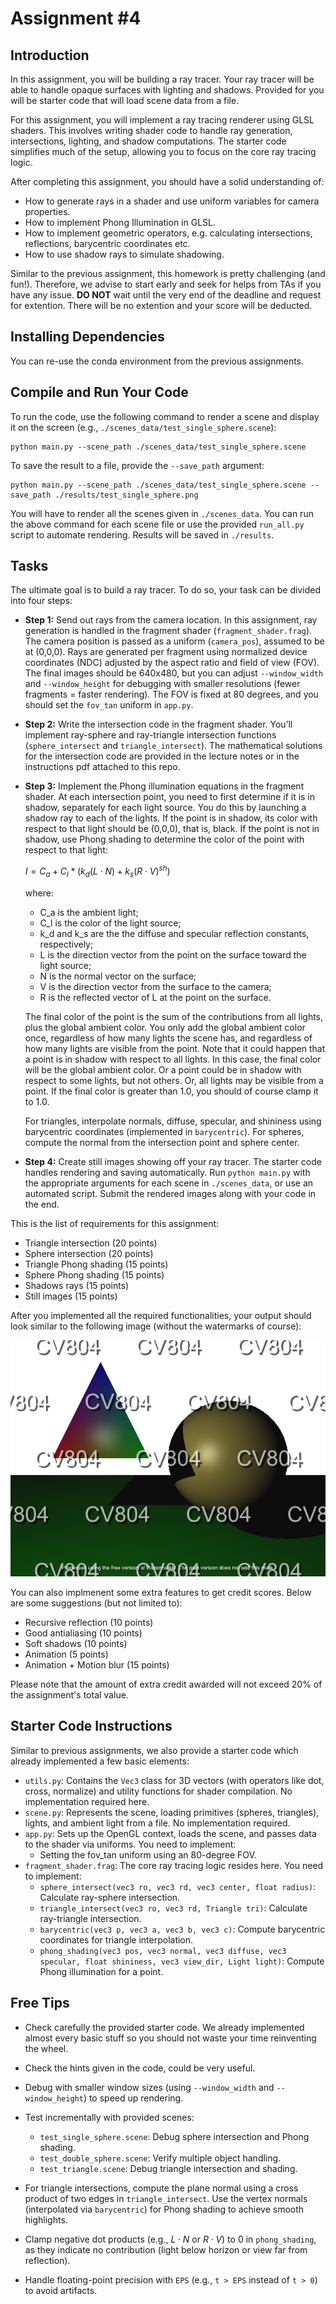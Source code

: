 # Assignment #4
## Introduction
In this assignment, you will be building a ray tracer. Your ray tracer will be able to handle opaque surfaces with lighting and shadows. Provided for you will be starter code that will load scene data from a file.

For this assignment, you will implement a ray tracing renderer using GLSL shaders. This involves writing shader code to handle ray generation, intersections, lighting, and shadow computations. The starter code simplifies much of the setup, allowing you to focus on the core ray tracing logic.

After completing this assignment, you should have a solid understanding of:
- How to generate rays in a shader and use uniform variables for camera properties.
- How to implement Phong Illumination in GLSL.
- How to implement geometric operators, e.g. calculating intersections, reflections, barycentric coordinates etc.
- How to use shadow rays to simulate shadowing.

Similar to the previous assignment, this homework is pretty challenging (and fun!). Therefore, we advise to start early and seek for helps from TAs if you have any issue. **DO NOT** wait until the very end of the deadline and request for extention. There will be no extention and your score will be deducted.

## Installing Dependencies
You can re-use the conda environment from the previous assignments.

## Compile and Run Your Code
To run the code, use the following command to render a scene and display it on the screen (e.g., `./scenes_data/test_single_sphere.scene`):
```
python main.py --scene_path ./scenes_data/test_single_sphere.scene
```

To save the result to a file, provide the `--save_path` argument:
```
python main.py --scene_path ./scenes_data/test_single_sphere.scene --save_path ./results/test_single_sphere.png
```

You will have to render all the scenes given in `./scenes_data`. You can run the above command for each scene file or use the provided `run_all.py` script to automate rendering. Results will be saved in `./results`.


## Tasks
The ultimate goal is to build a ray tracer. To do so, your task can be divided into four steps:
- **Step 1:** Send out rays from the camera location. In this assignment, ray generation is handled in the fragment shader (`fragment_shader.frag`). The camera position is passed as a uniform (`camera_pos`), assumed to be at (0,0,0). Rays are generated per fragment using normalized device coordinates (NDC) adjusted by the aspect ratio and field of view (FOV). The final images should be 640x480, but you can adjust `--window_width` and `--window_height` for debugging with smaller resolutions (fewer fragments = faster rendering). The FOV is fixed at 80 degrees, and you should set the `fov_tan` uniform in `app.py`.

- **Step 2:** Write the intersection code in the fragment shader. You’ll implement ray-sphere and ray-triangle intersection functions (`sphere_intersect` and `triangle_intersect`). The mathematical solutions for the intersection code are provided in the lecture notes or in the instructions pdf attached to this repo.

- **Step 3:** Implement the Phong illumination equations in the fragment shader. At each intersection point, you need to first determine if it is in shadow, separately for each light source. You do this by launching a shadow ray to each of the lights. If the point is in shadow, its color with respect to that light should be (0,0,0), that is, black. If the point is not in shadow, use Phong shading to determine the color of the point with respect to that light:

    $I = C_a + C_l * \left(k_d (L \cdot N) + k_s (R \cdot V)^{sh}\right)$

    where:
    - C_a is the ambient light;
    - C_l is the color of the light source;
    - k_d and k_s are the the diffuse and specular reflection constants, respectively;
    - L is the direction vector from the point on the surface toward the light source;
    - N is the normal vector on the surface;
    - V is the direction vector from the surface to the camera;
    - R is the reflected vector of L at the point on the surface.

    The final color of the point is the sum of the contributions from all lights, plus the global ambient color. You only add the global ambient color once, regardless of how many lights the scene has, and regardless of how many lights are visible from the point. Note that it could happen that a point is in shadow with respect to all lights. In this case, the final color will be the global ambient color. Or a point could be in shadow with respect to some lights, but not others. Or, all lights may be visible from a point. If the final color is greater than 1.0, you should of course clamp it to 1.0.

     For triangles, interpolate normals, diffuse, specular, and shininess using barycentric coordinates (implemented in `barycentric`). For spheres, compute the normal from the intersection point and sphere center.

- **Step 4:** Create still images showing off your ray tracer. The starter code handles rendering and saving automatically. Run `python main.py` with the appropriate arguments for each scene in `./scenes_data`, or use an automated script. Submit the rendered images along with your code in the end.

This is the list of requirements for this assignment:
- Triangle intersection (20 points)
- Sphere intersection (20 points)
- Triangle Phong shading (15 points)
- Sphere Phong shading (15 points)
- Shadows rays (15 points)
- Still images (15 points)

After you implemented all the required functionalities, your output should look similar to the following image (without the watermarks of course):

![result](example_results/test_sphere_and_triangle.png)

You can also implmenent some extra features to get credit scores. Below are some suggestions (but not limited to):
- Recursive reflection (10 points)
- Good antialiasing (10 points)
- Soft shadows (10 points)
- Animation (5 points)
- Animation + Motion blur (15 points)

Please note that the amount of extra credit awarded will not exceed 20% of the assignment's total value.


## Starter Code Instructions
Similar to previous assignments, we also provide a starter code which already implemented a few basic elements:
- `utils.py`: Contains the `Vec3` class for 3D vectors (with operators like dot, cross, normalize) and utility functions for shader compilation. No implementation required here.
- `scene.py`: Represents the scene, loading primitives (spheres, triangles), lights, and ambient light from a file. No implementation required.
- `app.py`: Sets up the OpenGL context, loads the scene, and passes data to the shader via uniforms. You need to implement:
    - Setting the fov_tan uniform using an 80-degree FOV.
- `fragment_shader.frag`: The core ray tracing logic resides here. You need to implement:
    - `sphere_intersect(vec3 ro, vec3 rd, vec3 center, float radius)`: Calculate ray-sphere intersection.
    - `triangle_intersect(vec3 ro, vec3 rd, Triangle tri)`: Calculate ray-triangle intersection.
    - `barycentric(vec3 p, vec3 a, vec3 b, vec3 c)`: Compute barycentric coordinates for triangle interpolation.
    - `phong_shading(vec3 pos, vec3 normal, vec3 diffuse, vec3 specular, float shininess, vec3 view_dir, Light light)`: Compute Phong illumination for a point.


## Free Tips
- Check carefully the provided starter code. We already implemented almost every basic stuff so you should not waste your time reinventing the wheel.
- Check the hints given in the code, could be very useful.
- Debug with smaller window sizes (using `--window_width` and  `--window_height`) to speed up rendering.
- Test incrementally with provided scenes:
    - `test_single_sphere.scene`: Debug sphere intersection and Phong shading.
    - `test_double_sphere.scene`: Verify multiple object handling.
    - `test_triangle.scene`: Debug triangle intersection and shading.

- For triangle intersections, compute the plane normal using a cross product of two edges in `triangle_intersect`. Use the vertex normals (interpolated via `barycentric`) for Phong shading to achieve smooth highlights.
- Clamp negative dot products (e.g., $L \cdot N$ or $R \cdot V$) to 0 in `phong_shading`, as they indicate no contribution (light below horizon or view far from reflection).
- Handle floating-point precision with `EPS` (e.g., `t > EPS` instead of `t > 0`) to avoid artifacts.
